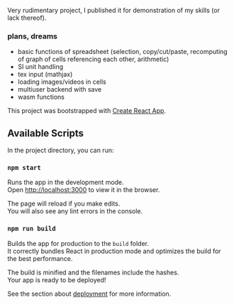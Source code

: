 Very rudimentary project, I published it for demonstration of my skills (or lack thereof).

### plans, dreams

- basic functions of spreadsheet 
  (selection, copy/cut/paste, recomputing of graph of cells referencing each other, arithmetic)
- SI unit handling
- tex input (mathjax)
- loading images/videos in cells
- multiuser backend with save
- wasm functions


This project was bootstrapped with [Create React App](https://github.com/facebook/create-react-app).

## Available Scripts

In the project directory, you can run:

### `npm start`

Runs the app in the development mode.<br>
Open [http://localhost:3000](http://localhost:3000) to view it in the browser.

The page will reload if you make edits.<br>
You will also see any lint errors in the console.

### `npm run build`

Builds the app for production to the `build` folder.<br>
It correctly bundles React in production mode and optimizes the build for the best performance.

The build is minified and the filenames include the hashes.<br>
Your app is ready to be deployed!

See the section about [deployment](https://facebook.github.io/create-react-app/docs/deployment) for more information.
